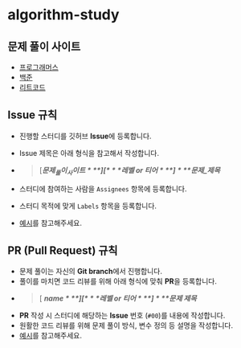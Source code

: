 # algorithm-study


## 문제 풀이 사이트

- [프로그래머스](https://programmers.co.kr/learn/challenges)
- [백준](https://www.acmicpc.net/problemset)
- [리트코드](https://leetcode.com/problemset/all/)


## Issue 규칙

- 진행할 스터디를 깃허브 **Issue**에 등록합니다.

- Issue 제목은 아래 형식을 참고해서 작성합니다.
- >[***$문제_풀이_사이트***][***$레벨 or $티어***] ***$문제_제목***
- 스터디에 참여하는 사람을 `Assignees` 항목에 등록합니다.
- 스터디 목적에 맞게 `Labels` 항목을 등록합니다.
- [예시](https://github.com/ASak1104/algorithm-study/issues/4)를 참고해주세요.


## PR (Pull Request) 규칙

- 문제 풀이는 자신의 **Git branch**에서 진행합니다. 
- 풀이를 마치면 코드 리뷰를 위해 아래 형식에 맞춰 **PR**을 등록합니다.
- >[ ***$name*** ][ ***$레벨 or $티어*** ] ***$문제 제목***
- **PR** 작성 시 스터디에 해당하는 **Issue** 번호 (`#00`)를 내용에 작성합니다.
- 원활한 코드 리뷰를 위해 문제 풀이 방식, 변수 정의 등 설명을 작성합니다. 
- [예시](https://github.com/ASak1104/algorithm-study/pull/8)를 참고해주세요.
